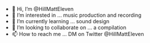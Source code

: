 - 👋 Hi, I’m @HillMattEleven
- 👀 I’m interested in ... music production and recording
- 🌱 I’m currently learning ... sound design
- 💞️ I’m looking to collaborate on ... a compilation
- 📫 How to reach me ... DM on Twitter @HillMattEleven

<!---
HillMattEleven/HillMattEleven is a ✨ special ✨ repository because its `README.md` (this file) appears on your GitHub profile.
You can click the Preview link to take a look at your changes.
--->
